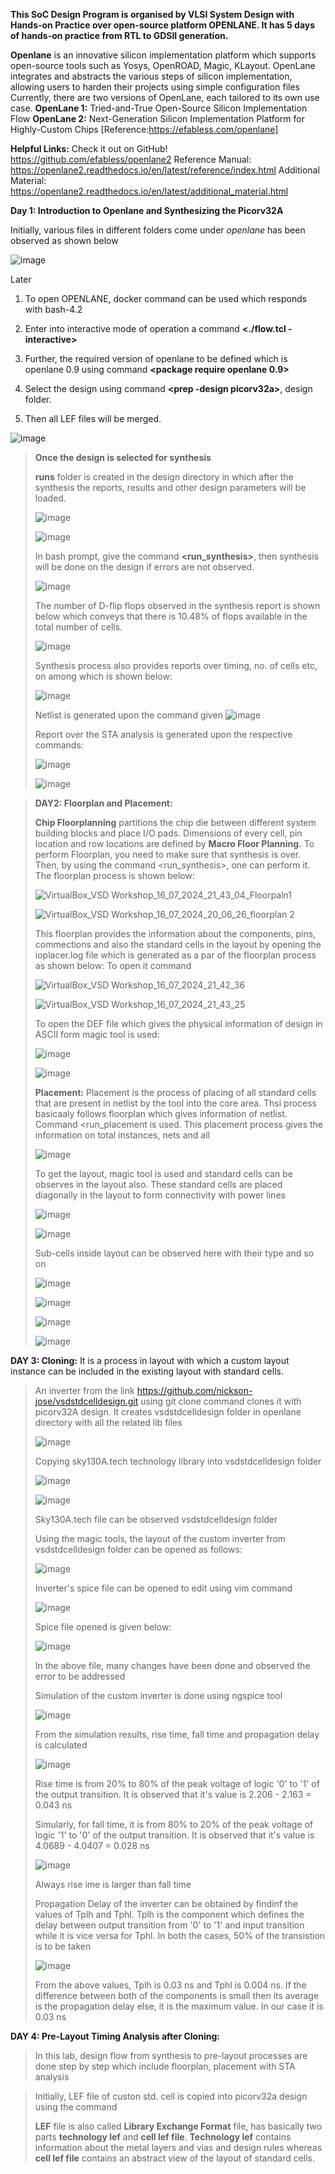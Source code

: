   **This SoC Design Program is organised by VLSI System Design with Hands-on Practice over open-source platform OPENLANE. It has 5 days of hands-on practice from RTL to GDSII generation.**

**Openlane** is an innovative silicon implementation platform which supports open-source tools such as Yosys, OpenROAD, Magic, KLayout. OpenLane integrates and abstracts the various steps of silicon implementation, allowing users to harden their projects using simple configuration files
Currently, there are two versions of OpenLane, each tailored to its own use case.
**OpenLane 1:** Tried-and-True Open-Source Silicon Implementation Flow
**OpenLane 2:** Next-Generation Silicon Implementation Platform for Highly-Custom Chips  [Reference:https://efabless.com/openlane]

**Helpful Links:**
Check it out on GitHub! https://github.com/efabless/openlane2
Reference Manual: https://openlane2.readthedocs.io/en/latest/reference/index.html
Additional Material: https://openlane2.readthedocs.io/en/latest/additional_material.html


**Day 1: Introduction to Openlane and Synthesizing the Picorv32A**

Initially, various files in different folders come under *openlane* has been observed as shown below

![image](https://github.com/user-attachments/assets/a3307be2-3606-4ca7-9b2c-84f19dd15ce8)

Later
1. To open OPENLANE, docker command can be used which responds with bash-4.2


2. Enter into interactive mode of operation a command **<./flow.tcl -interactive>**


3. Further, the required version of openlane to be defined which is openlane 0.9 using command **<package require openlane 0.9>**


4. Select the design using command **<prep -design picorv32a>**, design folder.


5. Then all LEF files will be merged.

![image](https://github.com/user-attachments/assets/f9425128-9657-4d5a-9f78-24d1d84f154b)


> **Once the design is selected for synthesis**
> 
> **runs** folder is created in the design directory in which after the synthesis the reports, results and other design parameters will be loaded.
>
> ![image](https://github.com/user-attachments/assets/19bcccb9-b049-44bf-8730-8f3873991987)
>
> ![image](https://github.com/user-attachments/assets/7f340c06-6d20-44f7-8034-4fe55a35ad25)
>
> In bash prompt, give the command **<run_synthesis>**, then synthesis will be done on the design if errors are not observed.
>
> ![image](https://github.com/user-attachments/assets/87281901-efc6-47e7-9a3c-3908510061e2)
>
> The number of D-flip flops observed in the synthesis report is shown below which conveys that there is 10.48% of flops available in the total number of cells.
>
> ![image](https://github.com/user-attachments/assets/b2ba4ff2-333d-4fd9-84af-76b86b87d90c)
>
> Synthesis process also provides reports over timing, no. of cells etc, on among which is shown below:
>
> ![image](https://github.com/user-attachments/assets/032c8a18-4ac2-4bef-a08f-a38dedea63d6)
>
> Netlist is generated upon the command given
> ![image](https://github.com/user-attachments/assets/a9576002-e4ff-44e4-8212-7d592ae4216a)
>
> Report over the STA analysis is generated upon the respective commands:
>
>![image](https://github.com/user-attachments/assets/75b94631-74c7-432d-9469-ae0e0c21eccb)
>
> ![image](https://github.com/user-attachments/assets/6b650d74-2cf0-4b58-beb9-b7a78ab3c4cd)
> 

> **DAY2: Floorplan and Placement:**
> 
> **Chip Floorplanning** partitions the chip die between different system building blocks and place I/O pads. Dimensions of every cell, pin location and row locations are defined by **Macro Floor Planning.**
> To perform Floorplan, you need to make sure that synthesis is over. Then, by using the command <run_synthesis>, one can perform it. The floorplan process is shown below:
>
> ![VirtualBox_VSD Workshop_16_07_2024_21_43_04_Floorpaln1](https://github.com/user-attachments/assets/5a739050-1f38-4454-a07f-d019b80a5580)
>
> ![VirtualBox_VSD Workshop_16_07_2024_20_06_26_floorplan 2](https://github.com/user-attachments/assets/261f7184-6f75-4630-99d7-d385b607dada)
>
> This floorplan provides the information about the components, pins, commections and also the standard cells in the layout by opening the ioplacer.log file which is generated as a par of the floorplan process as shown below: To open it <less ioplacer.log>  command
>
> ![VirtualBox_VSD Workshop_16_07_2024_21_42_36](https://github.com/user-attachments/assets/543bd5c1-4722-4396-8a40-0538921238aa)
>
> ![VirtualBox_VSD Workshop_16_07_2024_21_43_25](https://github.com/user-attachments/assets/f8f0c449-6553-4c56-afd1-6191d767b792)
>
> To open the DEF file which gives the physical information of design in ASCII form magic tool is used:
>
> ![image](https://github.com/user-attachments/assets/71ff6026-cd83-44e5-936c-e30544e6bb72)
>
> ![image](https://github.com/user-attachments/assets/1504aa74-ec65-41c0-bb1d-359013c36d0a)
>
> **Placement:** Placement is the process of placing of all standard cells that are present in netlist by the tool into the core area. Thsi process basicaaly follows floorplan which gives information of netlist. Command <run_placement is used. This placement process gives the information on total instances, nets and all
>
> ![image](https://github.com/user-attachments/assets/17c42abe-02bd-4665-aec8-c8778eb7d258)
>
> To get the layout, magic tool is used and standard cells can be observes in the layout also. These standard cells are placed diagonally in the layout to form connectivity with power lines
>
> ![image](https://github.com/user-attachments/assets/9da783ad-251a-4336-b537-acce0b921f2e)
>
> ![image](https://github.com/user-attachments/assets/a6f7a9c2-3d6c-4ff9-b27a-e89e442a7bda)
>
> Sub-cells inside layout can be observed here with their type and so on
>
> ![image](https://github.com/user-attachments/assets/0a836514-6d80-47b5-a74a-9c57880283ba)
>
> ![image](https://github.com/user-attachments/assets/7a909afb-58d8-482c-801e-172517cf6dbe)
>
> ![image](https://github.com/user-attachments/assets/d74a6c42-fe4f-4895-bccd-10c2a2ae8b66)
>
> ![image](https://github.com/user-attachments/assets/dd1c57e9-320b-4aa8-94eb-dd0db0829b02)
>
**DAY 3: Cloning:** It is a process in layout with which a custom layout instance can be included in the existing layout with standard cells. 

> An inverter from the link https://github.com/nickson-jose/vsdstdcelldesign.git using git clone command clones it with picorv32A design. It creates vsdstdcelldesign folder in openlane directory with all the related lib files
>
> ![image](https://github.com/user-attachments/assets/21f4d886-c8db-49ca-907a-af8593c2a69a)
>
> Copying sky130A.tech technology library into vsdstdcelldesign folder
>
> ![image](https://github.com/user-attachments/assets/cb5379ca-b5f9-4ccd-9971-dbbe9b9075d1)
>
> ![image](https://github.com/user-attachments/assets/1cb1c0eb-d77a-4151-803f-cd0682127478)
> 
> Sky130A.tech file can be observed vsdstdcelldesign folder
>
> Using the magic tools, the layout of the custom inverter from vsdstdcelldesign folder can be opened as follows:
>
> ![image](https://github.com/user-attachments/assets/31396c97-2a62-43b9-b0a2-b2108c6b5d6a)
>
> Inverter's spice file can be opened to edit using vim command
>
> ![image](https://github.com/user-attachments/assets/b2431d83-0b6e-4066-a474-b0189ee64d24)
>
> Spice file opened is given below:
>
> ![image](https://github.com/user-attachments/assets/0c728565-5281-40af-b36a-4579fe32633c)
> 
> In the above file, many changes have been done and observed the error to be addressed
>
> Simulation of the custom inverter is done using ngspice tool
>
> ![image](https://github.com/user-attachments/assets/9ac2211e-d29e-4ef2-857a-eace52a61da3)
>
> From the simulation results, rise time, fall time and propagation delay is calculated
>
> ![image](https://github.com/user-attachments/assets/aee550d1-f224-4d8c-bf83-ee14215ad311)
> 
> Rise time is from 20% to 80% of the peak voltage of logic '0' to '1' of the output transition. It is observed that it's value is 2.206 - 2.163 = 0.043 ns
>
> Simularly, for fall time, it is from 80% to 20% of the peak voltage of logic '1' to '0' of the output transition. It is observed that it's value is 4.0689 - 4.0407 = 0.028 ns
> 
>![image](https://github.com/user-attachments/assets/7c800c8a-5852-4fde-86a9-10d0749fb166)
> 
> Always rise ime is larger than fall time
>
> Propagation Delay of the inverter can be obtained by findinf the values of Tplh and Tphl. Tplh is the component which defines the delay between output transition from '0' to '1' and input transition while it is vice versa for Tphl. In both the cases, 50% of the transistion is to be taken
>
> ![image](https://github.com/user-attachments/assets/77e6ba92-23ba-4525-829d-7ecb9275a13a)
>
> From the above values, Tplh is 0.03 ns and Tphl is 0.004 ns. If the difference between both of the components is small then its average is the propagation delay else, it is the maximum value. In our case it is 0.03 ns
>
> 
**DAY 4: Pre-Layout Timing Analysis after Cloning:**

>    In this lab, design flow from synthesis to pre-layout processes are done step by step which include floorplan, placement with STA analysis

> Initially, LEF file of custon std. cell is copied into picorv32a design using the <cp> command
>
> **LEF** file is also called **Library Exchange Format** file, has basically two parts **technology lef** and **cell lef file**.
> **Technology lef** contains information about the metal layers and vias and design rules whereas **cell lef file** contains an abstract view of the layout of standard cells.

























